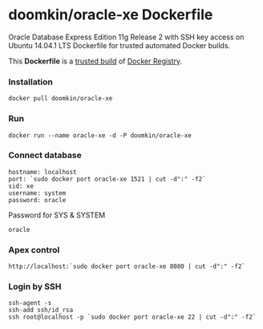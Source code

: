 # doomkin/oracle-xe Dockerfile

Oracle Database Express Edition 11g Release 2 with SSH key access on Ubuntu 14.04.1 LTS Dockerfile for trusted automated Docker builds.

This **Dockerfile** is a [trusted build](https://registry.hub.docker.com/u/doomkin/oracle-xe/) of [Docker Registry](https://registry.hub.docker.com/).

### Installation
```
docker pull doomkin/oracle-xe
```

### Run
```
docker run --name oracle-xe -d -P doomkin/oracle-xe
```

### Connect database
```
hostname: localhost
port: `sudo docker port oracle-xe 1521 | cut -d":" -f2`
sid: xe
username: system
password: oracle
```

Password for SYS & SYSTEM
```
oracle
```

### Apex control
```
http://localhost:`sudo docker port oracle-xe 8080 | cut -d":" -f2`
```

### Login by SSH
```
ssh-agent -s
ssh-add ssh/id_rsa
ssh root@localhost -p `sudo docker port oracle-xe 22 | cut -d":" -f2`
```
